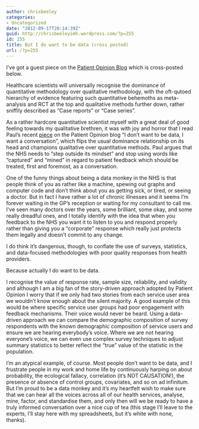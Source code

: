 ```yaml
---
author: chrisbeeley
categories:
- Uncategorized
date: "2012-09-17T20:14:39Z"
guid: http://chrisbeeleyimh.wordpress.com/?p=255
id: 255
title: But I do want to be data (cross posted)
url: /?p=255
---
```


I’ve got a guest piece on the [Patient Opinion Blog](https://www.patientopinion.org.uk/blog/post/2012/09/17/guest-blog-but-i-do-want-to-be-data.aspx) which is cross-posted below.

Healthcare scientists will universally recognise the dominance of quantitative methodology over qualitative methodology, with the oft-qutoed hierarchy of evidence featuring such quantitative behemoths as meta-analysis and RCT at the top and qualitative methods further down, rather sniffily described as “Case reports” or “Case series”.

As a rather hardcore quantitative scientist myself with a great deal of good feeling towards my qualitative brethren, it was with joy and horror that I read Paul’s recent [piece](//www.patientopinion.org.uk/blog/post/2012/07/06/i-done28099t-want-to-be-data-i-want-a-conversation.aspx”) on the Patient Opinion blog “I don’t want to be data, I want a conversation”, which flips the usual dominance relationship on its head and champions qualitative over quantitative methods. Paul argues that the NHS needs to “step outside its mindset” and stop using words like “captured” and “mined” in regard to patient feedback which should be treated, first and foremost, as a conversation.

One of the funny things about being a data monkey in the NHS is that people think of you as rather like a machine, spewing out graphs and computer code and don’t think about you as getting sick, or tired, or seeing a doctor. But in fact I have rather a lot of chronic illnesses and it seems I’m forever waiting in the GP’s reception or waiting for my consultant to call me. I’ve seen many doctors over the years, some brilliant, some okay, and some really dreadful ones, and I totally identify with the idea that when you feedback to the NHS you want it to listen to you and respond properly rather than giving you a “corporate” response which really just protects them legally and doesn’t commit to any change.

I do think it’s dangerous, though, to conflate the use of surveys, statistics, and data-focused methodologies with poor quality responses from health providers.

Because actually I do want to be data.

I recognise the value of response rate, sample size, reliability, and validity and although I am a big fan of the story-driven approach adopted by Patient Opinion I worry that if we only had two stories from each service user area we wouldn’t know enough about the silent majority. A good example of this would be where specific service user groups had poor engagement with feedback mechanisms. Their voice would never be heard. Using a data-driven approach we can compare the demographic composition of survey respondents with the known demographic composition of service users and ensure we are hearing everybody’s voice. Where we are not hearing everyone’s voice, we can even use complex survey techniques to adjust summary statistics to better reflect the “true” value of the statistic in the population.

I’m an atypical example, of course. Most people don’t want to be data, and I frustrate people in my work and home life by continuously harping on about probability, the ecological fallacy, correlation (it’s NOT CAUSATION!), the presence or absence of control groups, covariates, and so on ad infinitum. But I’m proud to be a data monkey and it’s my heartfelt wish to make sure that we can hear all the voices across all of our health services, analyse, mine, factor, and standardise them, and only then will we be ready to have a truly informed conversation over a nice cup of tea (this stage I’ll leave to the experts, I’ll stay here with my spreadsheets, but it’s white with none, thanks).